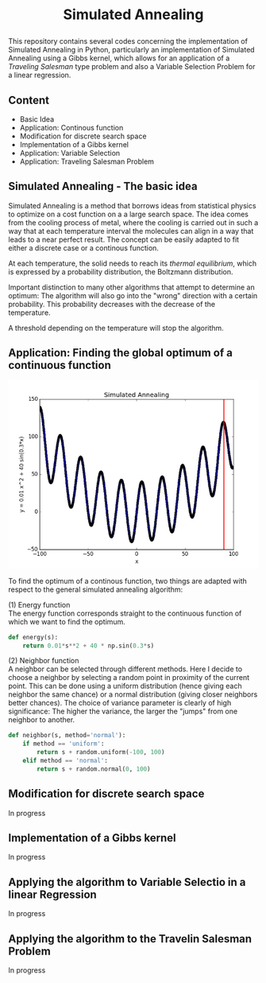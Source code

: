 # <p align='center'>Simulated Annealing</p>

This repository contains several codes concerning the implementation of Simulated Annealing in Python, particularly an implementation of Simulated Annealing using a Gibbs kernel, which allows for an application of a *Traveling Salesman* type problem and also a Variable Selection Problem for a linear regression.

## Content
* Basic Idea
* Application: Continous function
* Modification for discrete search space
* Implementation of a Gibbs kernel
* Application: Variable Selection 
* Application: Traveling Salesman Problem


## Simulated Annealing - The basic idea

Simulated Annealing is a method that borrows ideas from statistical physics to optimize on a cost function on a a large search space. The idea comes from the cooling process of metal, where the cooling is carried out in such a way that at each temperature interval the molecules can align in a way that leads to a near perfect result.
The concept can be easily adapted to fit either a discrete case or a continous function.

At each temperature, the solid needs to reach its *thermal equilibrium*, which is expressed by a probability distribution, the Boltzmann distribution.

Important distinction to many other algorithms that attempt to determine an optimum: The algorithm will also go into the "wrong" direction with a certain probability. This probability decreases with the decrease of the temperature. 

A threshold depending on the temperature will stop the algorithm. 

## Application: Finding the global optimum of a continuous function
<p align="center">
<img src="https://raw.githubusercontent.com/JeromeBau/SimulatedAnnealing/master/simulated_annealing_example.gif" alt='Simple example for a simulated annealing algorithm'/>
</p>


To find the optimum of a continous function, two things are adapted with respect to the general simulated annealing algorithm:

(1) Energy function <br>
The energy function corresponds straight to the continuous function of which we want to find the optimum.

``` Python
def energy(s):
    return 0.01*s**2 + 40 * np.sin(0.3*s)
```

(2) Neighbor function <br>
A neighbor can be selected through different methods. Here I decide to choose a neighbor by selecting a random point in proximity of the current point. This can be done using a uniform distribution (hence giving each neighbor the same chance) or a normal distribution (giving closer neighbors better chances). The choice of variance parameter is clearly of high significance: The higher the variance, the larger the "jumps" from one neighbor to another. 

``` Python
def neighbor(s, method='normal'):
    if method == 'uniform':
        return s + random.uniform(-100, 100)
    elif method == 'normal':
        return s + random.normal(0, 100)
```



## Modification for discrete search space

In progress

## Implementation of a Gibbs kernel

In progress

## Applying the algorithm to Variable Selectio in a linear Regression

In progress

## Applying the algorithm to the Travelin Salesman Problem

In progress
